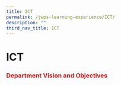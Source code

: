 ```yaml
---
title: ICT
permalink: /jwps-learning-experience/ICT/
description: ""
third_nav_title: ICT
---
```

# ICT
### <span style = "color: #c81b1b"> <b>Department Vision and Objectives</b> </span> 
